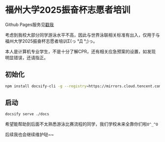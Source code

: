 # 福州大学2025振奋杯志愿者培训

Github Pages服务见[戳我](https://murphy-955.github.io/fzu-stir-up-cup-volunteer-training/#/)

考虑到我校大部分同学游泳水平不高，因此与世界泳联相关标准有出入，仅用于与福州大学2025振奋杯志愿者培训Σ(っ °Д °;)っ。

本人是计算机专业学生，不是十分了解CPR，还有相关应急预案的设置，如发现明显错误，还请指正。

## 初始化

```bash
npm install docsify-cli -g --registry=https://mirrors.cloud.tencent.com/npm/
```

## 启动

```bash
docsify serve ./docs
```

希望能帮助到后面不太熟悉游泳比赛流程的同学，我们学校未来全靠你们啦`O^_^O`

后续我也会继续维护哒~~
